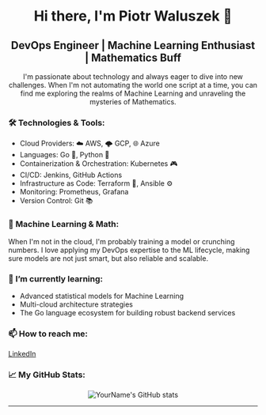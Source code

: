 <h1 align="center">Hi there, I'm Piotr Waluszek 👋</h1>

<h2 align="center">DevOps Engineer | Machine Learning Enthusiast | Mathematics Buff</h2>

<p align="center">
I'm passionate about technology and always eager to dive into new challenges. When I'm not automating the world one script at a time, you can find me exploring the realms of Machine Learning and unraveling the mysteries of Mathematics.
</p>

<h3>🛠️ Technologies & Tools:</h3>

<ul>
  <li>Cloud Providers: ☁️ AWS, 🌩️ GCP, 🌐 Azure</li>
  <li>Languages: Go 🚀, Python 🐍</li>
  <li>Containerization & Orchestration: Kubernetes 🎮</li>
  <li>CI/CD: Jenkins, GitHub Actions</li>
  <li>Infrastructure as Code: Terraform 🌿, Ansible ⚙️</li>
  <li>Monitoring: Prometheus, Grafana</li>
  <li>Version Control: Git 📚</li>
</ul>

<h3>🤖 Machine Learning & Math:</h3>

<p>
When I'm not in the cloud, I'm probably training a model or crunching numbers. I love applying my DevOps expertise to the ML lifecycle, making sure models are not just smart, but also reliable and scalable.
</p>

<h3>🌱 I’m currently learning:</h3>

<ul>
  <li>Advanced statistical models for Machine Learning</li>
  <li>Multi-cloud architecture strategies</li>
  <li>The Go language ecosystem for building robust backend services</li>
</ul>

<h3>📫 How to reach me:</h3>

<p>
  <a href="https://www.linkedin.com/in/piotrwaluszek/">LinkedIn</a><br>
</p>


<h3>📈 My GitHub Stats:</h3>

<p align="center">
  <img src="https://github-readme-stats.vercel.app/api?username=PiotrWaluszek&show_icons=true" alt="YourName's GitHub stats"/>
</p>

<hr>
